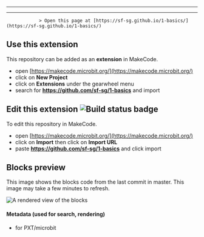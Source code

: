 
---

---
                > Open this page at [https://sf-sg.github.io/1-basics/](https://sf-sg.github.io/1-basics/)

## Use this extension

This repository can be added as an **extension** in MakeCode.

* open [https://makecode.microbit.org/](https://makecode.microbit.org/)
* click on **New Project**
* click on **Extensions** under the gearwheel menu
* search for **https://github.com/sf-sg/1-basics** and import

## Edit this extension ![Build status badge](https://github.com/sf-sg/1-basics/workflows/MakeCode/badge.svg)

To edit this repository in MakeCode.

* open [https://makecode.microbit.org/](https://makecode.microbit.org/)
* click on **Import** then click on **Import URL**
* paste **https://github.com/sf-sg/1-basics** and click import

## Blocks preview

This image shows the blocks code from the last commit in master.
This image may take a few minutes to refresh.

![A rendered view of the blocks](https://github.com/sf-sg/1-basics/raw/master/.github/makecode/blocks.png)

#### Metadata (used for search, rendering)

* for PXT/microbit
<script src="https://makecode.com/gh-pages-embed.js"></script><script>makeCodeRender("{{ site.makecode.home_url }}", "{{ site.github.owner_name }}/{{ site.github.repository_name }}");</script>
